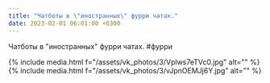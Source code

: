 ```yaml
---
title: "Чатботы в \"иностранных\" фурри чатах."
date: 2023-02-01 06:01:00 +0300
---
```


Чатботы в "иностранных" фурри чатах.
#фурри


{% include media.html f="/assets/vk_photos/3/Vplws7eTVc0.jpg" alt="" %}
{% include media.html f="/assets/vk_photos/3/vJpnOEMJj6Y.jpg" alt="" %}
